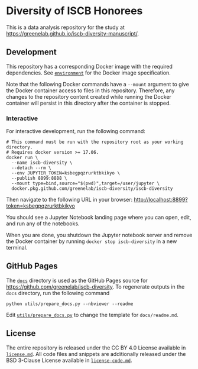 # Diversity of ISCB Honorees

This is a data analysis repository for the study at <https://greenelab.github.io/iscb-diversity-manuscript/>.

## Development

This repository has a corresponding Docker image with the required dependencies.
See [`environment`](environment) for the Docker image specification.

Note that the following Docker commands have a `--mount` argument to give the Docker container access to files in this repository.
Therefore, any changes to the repository content created while running the Docker container will persist in this directory after the container is stopped.

### Interactive

For interactive development, run the following command:

```shell
# This command must be run with the repository root as your working directory.
# Requires docker version >= 17.06.
docker run \
  --name iscb-diversity \
  --detach --rm \
  --env JUPYTER_TOKEN=ksbegpqzrurktbkikyo \
  --publish 8899:8888 \
  --mount type=bind,source="$(pwd)",target=/user/jupyter \
  docker.pkg.github.com/greenelab/iscb-diversity/iscb-diversity
```

Then navigate to the following URL in your browser:
<http://localhost:8899?token=ksbegpqzrurktbkikyo>

You should see a Jupyter Notebook landing page where you can open, edit, and run any of the notebooks.

When you are done, you shutdown the Jupyter notebook server and remove the Docker container by running ```docker stop iscb-diversity``` in a new terminal.

## GitHub Pages

The [`docs`](docs) directory is used as the GitHub Pages source for <https://github.com/greenelab/iscb-diversity>.
To regenerate outputs in the `docs` directory, run the following command

```shell
python utils/prepare_docs.py --nbviewer --readme
```

Edit [`utils/prepare_docs.py`](utils/prepare_docs.py) to change the template for `docs/readme.md`.

## License

The entire repository is released under the CC BY 4.0 License available in [`license.md`](license.md).
All code files and snippets are additionally released under the BSD 3-Clause License available in [`license-code.md`](license-code.md).
